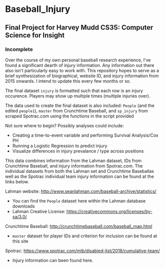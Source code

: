 # Baseball_Injury
## Final Project for Harvey Mudd CS35: Computer Science for Insight

### Incomplete

Over the course of my own personal baseball research experience, I've found a significant dearth of injury information. Any information out there also isn't particularly easy to work with. This repository hopes to serve as a brief synthesization of biographical, website ID, and injury information from 2015 onwards. I intend to update this every few months or so. 

The final dataset `injury` is formatted such that each row is an injury occurence. Players may show up multiple times (multiple injuries over).

The data used to create the final dataset is also included: `People` (and the edited `people1`), `master` from Crunchtime Baseball, and `sp_injury` from scraped Spotrac.com using the functions in the script provided

Not sure where to begin? Possibly analyses could include:

- Creating a time-to-event variable and performing Survival Analysis/Cox PH
- Running a Logistic Regression to predict injury
- Visualize differences in injury prevalance / type across positions

This data combines information from the Lahman dataset, IDs from Crunchtime Baseball, and injury information from Spotrac.com.
The individual datasets from both the Lahman set and Crunchtime Baseballas well as the Spotrac individual team injury information can be found at the links below.


Lahman website: http://www.seanlahman.com/baseball-archive/statistics/
  - You can find the `People` dataset here within the Lahman database downloads
  - Lahman Creative License: https://creativecommons.org/licenses/by-sa/3.0/

Crunchtime Baseball: http://crunchtimebaseball.com/baseball_map.html
  - `master` dataset for player IDs and criterion for inclusion can be found at this site

Spotrac: https://www.spotrac.com/mlb/disabled-list/2018/cumulative-team/
  - Injury information can been found here.
